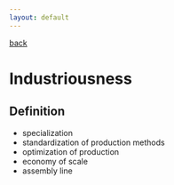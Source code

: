 ```yaml
---
layout: default
---
```

[back](./)

# Industriousness

## Definition

- specialization
- standardization of production methods
- optimization of production
- economy of scale
- assembly line
